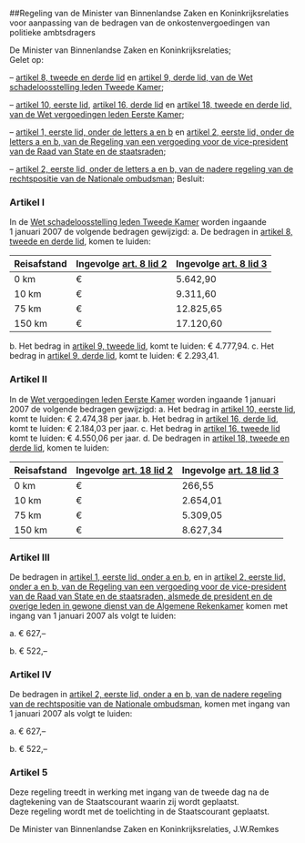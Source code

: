 <meta http-equiv='Content-Type' content='text/html; charset=utf-8' />

##Regeling van de Minister van Binnenlandse Zaken en Koninkrijksrelaties voor aanpassing van de bedragen van de onkostenvergoedingen van politieke ambtsdragers

De Minister van Binnenlandse Zaken en Koninkrijksrelaties;  
Gelet op:

– [artikel 8, tweede en derde lid](../../../../../../../../wet/wet/schadeloosstelling/leden/tweede/kamer/BWBR0004939/README.md) en [artikel 9, derde lid, van de Wet schadeloosstelling leden Tweede Kamer](../../../../../../../../wet/wet/schadeloosstelling/leden/tweede/kamer/BWBR0004939/README.md);

– [artikel 10, eerste lid](../../../../../../../../wet/wet/vergoedingen/leden/eerste/kamer/BWBR0007402/README.md), [artikel 16, derde lid](../../../../../../../../wet/wet/vergoedingen/leden/eerste/kamer/BWBR0007402/README.md) en [artikel 18, tweede en derde lid, van de Wet vergoedingen leden Eerste Kamer](../../../../../../../../wet/wet/vergoedingen/leden/eerste/kamer/BWBR0007402/README.md);

– [artikel 1, eerste lid, onder de letters a en b](../../../../../../../../AMvB/besluit/regeling/van/een/vergoeding/voor/vice-president/van/de/raad/van/etc/BWBR0005966/README.md) en [artikel 2, eerste lid, onder de letters a en b, van de Regeling van een vergoeding voor de vice-president van de Raad van State en de staatsraden](../../../../../../../../AMvB/besluit/regeling/van/een/vergoeding/voor/vice-president/van/de/raad/van/etc/BWBR0005966/README.md);

– [artikel 2, eerste lid, onder de letters a en b, van de nadere regeling van de rechtspositie van de Nationale ombudsman](../../../../../../../../AMvB/besluit/nadere/regeling/rechtspositie/nationale/ombudsman/BWBR0004905/README.md);
Besluit:    

### Artikel  I  

In de [Wet schadeloosstelling leden Tweede Kamer](../../../../../../../../wet/wet/schadeloosstelling/leden/tweede/kamer/BWBR0004939/README.md) worden ingaande 1 januari 2007 de volgende bedragen gewijzigd: a. De bedragen in [artikel 8, tweede en derde lid](../../../../../../../../wet/wet/schadeloosstelling/leden/tweede/kamer/BWBR0004939/README.md), komen te luiden:  

| Reisafstand  | Ingevolge [art. 8 lid 2](../../../../../../../../wet/wet/schadeloosstelling/leden/tweede/kamer/BWBR0004939/README.md)  | Ingevolge [art. 8 lid 3](../../../../../../../../wet/wet/schadeloosstelling/leden/tweede/kamer/BWBR0004939/README.md)  |
|:---|:---|:---|
| 0 km  | €  | 5.642,90  | €  | 11.756,04  |
| 10 km  | €  | 9.311,60  | €  | 19.399,17  |
| 75 km  | €  | 12.825,65  | €  | 26.720,10  |
| 150 km  | €  | 17.120,60  | €  | 35.667,92  |

b. Het bedrag in [artikel 9, tweede lid](../../../../../../../../wet/wet/schadeloosstelling/leden/tweede/kamer/BWBR0004939/README.md), komt te luiden: € 4.777,94. c. Het bedrag in [artikel 9, derde lid](../../../../../../../../wet/wet/schadeloosstelling/leden/tweede/kamer/BWBR0004939/README.md), komt te luiden: € 2.293,41.  

### Artikel  II  

In de [Wet vergoedingen leden Eerste Kamer](../../../../../../../../wet/wet/vergoedingen/leden/eerste/kamer/BWBR0007402/README.md) worden ingaande 1 januari 2007 de volgende bedragen gewijzigd: a. Het bedrag in [artikel 10, eerste lid](../../../../../../../../wet/wet/vergoedingen/leden/eerste/kamer/BWBR0007402/README.md), komt te luiden: € 2.474,38 per jaar. b. Het bedrag in [artikel 16, derde lid](../../../../../../../../wet/wet/vergoedingen/leden/eerste/kamer/BWBR0007402/README.md), komt te luiden: € 2.184,03 per jaar. c. Het bedrag in [artikel 16, tweede lid](../../../../../../../../wet/wet/vergoedingen/leden/eerste/kamer/BWBR0007402/README.md) komt te luiden: € 4.550,06 per jaar. d. De bedragen in [artikel 18, tweede en derde lid](../../../../../../../../wet/wet/vergoedingen/leden/eerste/kamer/BWBR0007402/README.md), komen te luiden:  

| Reisafstand  | Ingevolge [art. 18 lid 2](../../../../../../../../wet/wet/vergoedingen/leden/eerste/kamer/BWBR0007402/README.md)  | Ingevolge [art. 18 lid 3](../../../../../../../../wet/wet/vergoedingen/leden/eerste/kamer/BWBR0007402/README.md)  |
|:---|:---|:---|
| 0 km  | €  | 266,55  | €  | 555,31  |
| 10 km  | €  | 2.654,01  | €  | 5.529,18  |
| 75 km  | €  | 5.309,05  | €  | 11.060,53  |
| 150 km  | €  | 8.627,34  | €  | 17.973,64  |

### Artikel  III  

De bedragen in [artikel 1, eerste lid, onder a en b](../../../../../../../../AMvB/besluit/regeling/van/een/vergoeding/voor/vice-president/van/de/raad/van/etc/BWBR0005966/README.md), en in [artikel 2, eerste lid, onder a en b, van de Regeling van een vergoeding voor de vice-president van de Raad van State en de staatsraden, alsmede de president en de overige leden in gewone dienst van de Algemene Rekenkamer](../../../../../../../../AMvB/besluit/regeling/van/een/vergoeding/voor/vice-president/van/de/raad/van/etc/BWBR0005966/README.md) komen met ingang van 1 januari 2007 als volgt te luiden: 

a. € 627,–  

b. € 522,–    

### Artikel  IV  

De bedragen in [artikel 2, eerste lid, onder a en b, van de nadere regeling van de rechtspositie van de Nationale ombudsman](../../../../../../../../AMvB/besluit/nadere/regeling/rechtspositie/nationale/ombudsman/BWBR0004905/README.md), komen met ingang van 1 januari 2007 als volgt te luiden: 

a. € 627,–  

b. € 522,–    

### Artikel  5  

Deze regeling treedt in werking met ingang van de tweede dag na de dagtekening van de Staatscourant waarin zij wordt geplaatst.  
Deze regeling wordt met de toelichting in de Staatscourant geplaatst.  

De 
Minister van Binnenlandse Zaken en Koninkrijksrelaties, 
J.W.Remkes   
